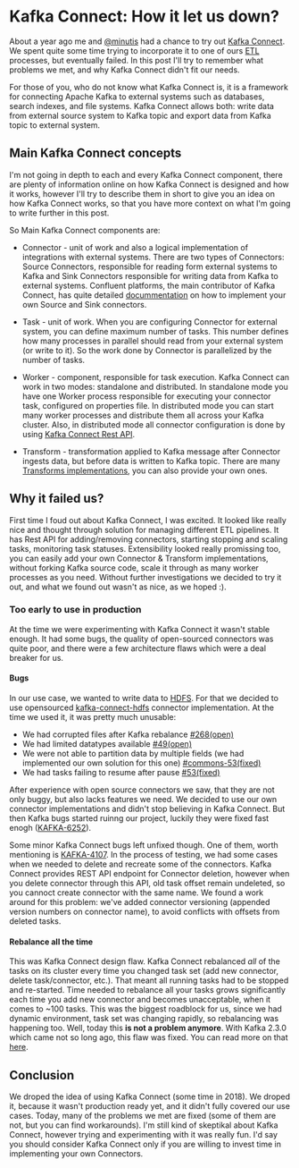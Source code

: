 # Kafka Connect: How it let us down?

About a year ago me and [@minutis](https://github.com/minutis) had a chance to try out [Kafka Connect](https://docs.confluent.io/3.0.0/connect/). We spent quite some time trying to incorporate it to one of ours [ETL](https://www.webopedia.com/TERM/E/ETL.html) processes, but eventually failed. In this post I'll try to remember what problems we met, and why Kafka Connect didn't fit our needs.

For those of you, who do not know what Kafka Connect is, it is a framework for connecting Apache Kafka to external systems such as databases, search indexes, and file systems.
Kafka Connect allows both: write data from external source system to Kafka topic and export data from Kafka topic to external system.

## Main Kafka Connect concepts

I'm not going in depth to each and every Kafka Connect component, there are plenty of information online on how Kafka Connect is designed and how it works, however I'll try to describe them in short to give you an idea on how Kafka Connect works, so that you have more context on what I'm going to write further in this post.

So Main Kafka Connect components are:
- Connector - unit of work and also a logical implementation of integrations with external systems. There are two types of Connectors: Source Connectors, responsible for reading form external systems to Kafka and Sink Connectors responsible for writing data from Kafka to external systems. Confluent platforms, the main contributor of Kafka Connect, has quite detailed [docummentation](https://docs.confluent.io/current/connect/devguide.html#) on how to implement your own Source and Sink connectors.

- Task - unit of work. When you are configuring Connector for external system, you can define maximum number of tasks. This number defines how many processes in parallel should read from your external system (or write to it). So the work done by Connector is parallelized by the number of tasks.

- Worker - component, responsible for task execution. Kafka Connect can work in two modes: standalone and distributed. In standalone mode you have one Worker process responsible for executing your connector task, configured on properties file. In distributed mode you can start many worker processes and distribute them all across your Kafka cluster. Also, in distributed mode all connector configuration is done by using [Kafka Connect Rest API](https://docs.confluent.io/current/connect/references/restapi.html).

- Transform - transformation applied to Kafka message after Connector ingests data, but before data is written to Kafka topic. There are many [Transforms implementations](https://docs.confluent.io/current/connect/transforms/index.html), you can also provide your own ones.

## Why it failed us?

First time I foud out about Kafka Connect, I was excited. It looked like really nice and thought through solution for managing different ETL pipelines. It has Rest API for adding/removing connectors, starting stopping and scaling tasks, monitoring task statuses. Extensibility looked really promissing too, you can easily add your own Connector & Transform implementations, without forking Kafka source code, scale it through as many worker processes as you need.
Without further investigations we decided to try it out, and what we found out wasn't as nice, as we hoped :).

### Too early to use in production

At the time we were experimenting with Kafka Connect it wasn't stable enough. It had some bugs, the quality of open-sourced connectors was quite poor, and there were a few architecture flaws which were a deal breaker for us.

#### Bugs
In our use case, we wanted to write data to [HDFS](https://www.ibm.com/analytics/hadoop/hdfs). For that we decided to use opensourced [kafka-connect-hdfs](https://github.com/confluentinc/kafka-connect-hdfs) connector implementation. At the time we used it, it was pretty much unusable:
- We had corrupted files after Kafka rebalance [#268(open)](https://github.com/confluentinc/kafka-connect-hdfs/issues/268)
- We had limited datatypes available [#49(open)](https://github.com/confluentinc/kafka-connect-hdfs/issues/49)
- We were not able to partition data by multiple fields (we had implemented our own solution for this one) [#commons-53(fixed)](https://github.com/confluentinc/kafka-connect-storage-common/issues/53)
- We had tasks failing to resume after pause [#53(fixed)](https://github.com/confluentinc/kafka-connect-hdfs/issues/53)

After experience with open source connectors we saw, that they are not only buggy, but also lacks features we need. We decided to use our own connector implementations and didn't stop believing in Kafka Connect. But then Kafka bugs started ruinng our project, luckily they were fixed fast enogh ([KAFKA-6252](https://issues.apache.org/jira/browse/KAFKA-6252)).

Some minor Kafka Connect bugs left unfixed though. One of them, worth mentioning is [KAFKA-4107](https://issues.apache.org/jira/browse/KAFKA-4107). In the process of testing, we had some cases when we needed to delete and recreate some of the connectors. Kafka Connect provides REST API endpoint for Connector deletion, however when you delete connector through this API, old task offset remain undeleted, so you cannoct create connector with the same name. We found a work around for this problem: we've added connector versioning (appended version numbers on connector name), to avoid conflicts with offsets from deleted tasks.

#### Rebalance all the time
This was Kafka Connect design flaw. Kafka Connect rebalanced *all* of the tasks on its cluster every time you changed task set (add new connector, delete task/connector, etc.). That meant all running tasks had to be stopped and re-started. Time needed to rebalance all your tasks grows significantly each time you add new connector and becomes unacceptable, when it comes to ~100 tasks. 
This was the biggest roadblock for us, since we had dynamic environment, task set was changing rapidly, so rebalancing was happening too.
Well, today this **is not a problem anymore**. With Kafka 2.3.0 which came not so long ago, this flaw was fixed. You can read more on that [here](https://cwiki.apache.org/confluence/display/KAFKA/KIP-415%3A+Incremental+Cooperative+Rebalancing+in+Kafka+Connect).

## Conclusion
We droped the idea of using Kafka Connect (some time in 2018). We droped it, because it wasn't production ready yet, and it didn't fully covered our use cases. Today, many of the problems we met are fixed (some of them are not, but you can find workarounds). I'm still kind of skeptikal about Kafka Connect, however trying and experimenting with it was really fun. I'd say you should consider Kafka Connect only if you are willing to invest time in implementing your own Connectors.